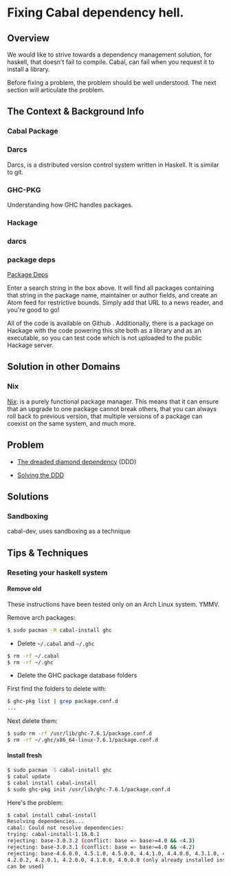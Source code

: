 # Fixing Cabal dependency hell.


## Overview 

We would like to strive towards a dependency management solution, for
haskell, that doesn't fail to compile.  Cabal, can fail when you
request it to install a library.

Before fixing a problem, the problem should be well understood.  The
next section will articulate the problem.


## The Context & Background Info

### Cabal Package

### Darcs

Darcs, is a distributed version control system written in Haskell.  It
is similar to git.

### GHC-PKG

Understanding how GHC handles packages.

### Hackage



### darcs


### package deps

[Package Deps](http://packdeps.haskellers.com/)

Enter a search string in the box above. It will find all packages
containing that string in the package name, maintainer or author
fields, and create an Atom feed for restrictive bounds. Simply add
that URL to a news reader, and you're good to go!

All of the code is available on Github . Additionally, there is a
package on Hackage with the code powering this site both as a library
and as an executable, so you can test code which is not uploaded to
the public Hackage server.


## Solution in other Domains

### Nix

[Nix](http://nixos.org/): is a purely functional package manager. This
means that it can ensure that an upgrade to one package cannot break
others, that you can always roll back to previous version, that
multiple versions of a package can coexist on the same system, and
much more.

## Problem

* [The dreaded diamond dependency](http://www.well-typed.com/blog/9) (DDD)

* [Solving the DDD](http://www.well-typed.com/blog/12)

## Solutions

### Sandboxing

cabal-dev, uses sandboxing as a technique


## Tips & Techniques

### Reseting your haskell system

#### Remove old

These instructions have been tested only on an Arch Linux system.
YMMV. 

Remove arch packages:

```bash
$ sudo pacman -R cabal-install ghc
```

* Delete `~/.cabal` and `~/.ghc`

```bash
$ rm -rf ~/.cabal
$ rm -rf ~/.ghc
```

* Delete the GHC package database folders

First find the folders to delete with:

```bash
$ ghc-pkg list | grep package.conf.d
...
```

Next delete them:

```bash
$ sudo rm -rf /usr/lib/ghc-7.6.1/package.conf.d
$ rm -rf ~/.ghc/x86_64-linux-7.6.1/package.conf.d
```


#### Install fresh


```bash
$ sudo pacman -S cabal-install ghc
$ cabal update
$ cabal install cabal-install
$ sudo ghc-pkg init /usr/lib/ghc-7.6.1/package.conf.d
```

Here's the problem:

```bash
$ cabal install cabal-install
Resolving dependencies...
cabal: Could not resolve dependencies:
trying: cabal-install-1.16.0.1
rejecting: base-3.0.3.2 (conflict: base => base>=4.0 && <4.3)
rejecting: base-3.0.3.1 (conflict: base => base>=4.0 && <4.2)
rejecting: base-4.6.0.0, 4.5.1.0, 4.5.0.0, 4.4.1.0, 4.4.0.0, 4.3.1.0, 4.3.0.0,
4.2.0.2, 4.2.0.1, 4.2.0.0, 4.1.0.0, 4.0.0.0 (only already installed instances
can be used)
```
